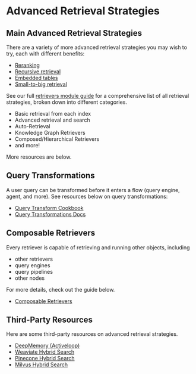 # Advanced Retrieval Strategies

## Main Advanced Retrieval Strategies

There are a variety of more advanced retrieval strategies you may wish to try, each with different benefits:

- [Reranking](../../examples/node_postprocessor/CohereRerank.ipynb)
- [Recursive retrieval](../../examples/query_engine/pdf_tables/recursive_retriever.ipynb)
- [Embedded tables](../../examples/query_engine/sec_tables/tesla_10q_table.ipynb)
- [Small-to-big retrieval](../../examples/node_postprocessor/MetadataReplacementDemo.ipynb)

See our full [retrievers module guide](../../module_guides/querying/retriever/retrievers.md) for a comprehensive list of all retrieval strategies, broken down into different categories.

- Basic retrieval from each index
- Advanced retrieval and search
- Auto-Retrieval
- Knowledge Graph Retrievers
- Composed/Hierarchical Retrievers
- and more!

More resources are below.

## Query Transformations

A user query can be transformed before it enters a flow (query engine, agent, and more). See resources below on query transformations:

- [Query Transform Cookbook](../../examples/query_transformations/query_transform_cookbook.ipynb)
- [Query Transformations Docs](../../optimizing/advanced_retrieval/query_transformations.md)

## Composable Retrievers

Every retriever is capable of retrieving and running other objects, including

- other retrievers
- query engines
- query pipelines
- other nodes

For more details, check out the guide below.

- [Composable Retrievers](../../examples/retrievers/composable_retrievers.ipynb)

## Third-Party Resources

Here are some third-party resources on advanced retrieval strategies.

- [DeepMemory (Activeloop)](../../examples/retrievers/deep_memory.ipynb)
- [Weaviate Hybrid Search](../../examples/vector_stores/WeaviateIndexDemo-Hybrid.ipynb)
- [Pinecone Hybrid Search](../../examples/vector_stores/PineconeIndexDemo-Hybrid.ipynb)
- [Milvus Hybrid Search](../../examples/vector_stores/MilvusHybridIndexDemo.ipynb)
